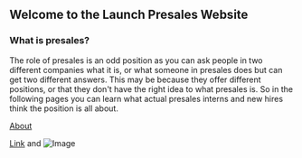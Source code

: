 ## Welcome to the Launch Presales Website
### What is presales?
The role of presales is an odd position as you can ask people in two different companies what it is, or what someone in presales does but can get two different answers. This may be because they offer different positions, or that they don't have the right idea to what presales is. So in the following pages you can learn what actual presales interns and new hires think the position is all about.

[About](http://Matthieu98.github.io/Launchtest/about)

[Link](url) and ![Image](src)
